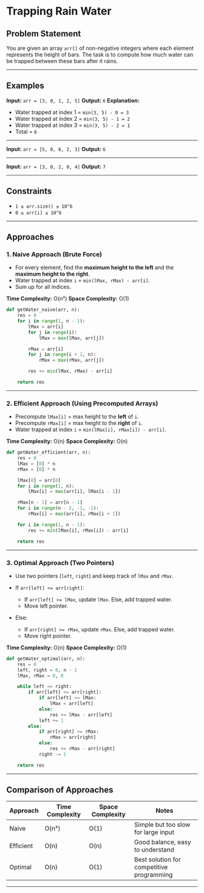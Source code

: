 # Trapping Rain Water

## Problem Statement

You are given an array `arr[]` of non-negative integers where each element represents the height of bars. The task is to compute how much water can be trapped between these bars after it rains.

---

## Examples

**Input:**
`arr = [3, 0, 1, 2, 5]`
**Output:**
`6`
**Explanation:**

* Water trapped at index 1 = `min(3, 5) - 0 = 3`
* Water trapped at index 2 = `min(3, 5) - 1 = 2`
* Water trapped at index 3 = `min(3, 5) - 2 = 1`
* Total = `6`

---

**Input:**
`arr = [5, 0, 6, 2, 3]`
**Output:**
`6`

---

**Input:**
`arr = [3, 0, 2, 0, 4]`
**Output:**
`7`

---

## Constraints

* `1 ≤ arr.size() ≤ 10^6`
* `0 ≤ arr[i] ≤ 10^6`

---

## Approaches

### 1. Naive Approach (Brute Force)

* For every element, find the **maximum height to the left** and the **maximum height to the right**.
* Water trapped at index `i` = `min(lMax, rMax) - arr[i]`.
* Sum up for all indices.

**Time Complexity:** O(n²)
**Space Complexity:** O(1)

```python
def getWater_naive(arr, n):
    res = 0
    for i in range(1, n - 1):
        lMax = arr[i]
        for j in range(i):
            lMax = max(lMax, arr[j])

        rMax = arr[i]
        for j in range(i + 1, n):
            rMax = max(rMax, arr[j])

        res += min(lMax, rMax) - arr[i]

    return res
```

---

### 2. Efficient Approach (Using Precomputed Arrays)

* Precompute `lMax[i]` = max height to the **left** of `i`.
* Precompute `rMax[i]` = max height to the **right** of `i`.
* Water trapped at index `i` = `min(lMax[i], rMax[i]) - arr[i]`.

**Time Complexity:** O(n)
**Space Complexity:** O(n)

```python
def getWater_efficient(arr, n):
    res = 0
    lMax = [0] * n
    rMax = [0] * n

    lMax[0] = arr[0]
    for i in range(1, n):
        lMax[i] = max(arr[i], lMax[i - 1])

    rMax[n - 1] = arr[n - 1]
    for i in range(n - 2, -1, -1):
        rMax[i] = max(arr[i], rMax[i + 1])

    for i in range(1, n - 1):
        res += min(lMax[i], rMax[i]) - arr[i]

    return res
```

---

### 3. Optimal Approach (Two Pointers)

* Use two pointers (`left`, `right`) and keep track of `lMax` and `rMax`.
* If `arr[left] <= arr[right]`:

  * If `arr[left] >= lMax`, update `lMax`. Else, add trapped water.
  * Move left pointer.
* Else:

  * If `arr[right] >= rMax`, update `rMax`. Else, add trapped water.
  * Move right pointer.

**Time Complexity:** O(n)
**Space Complexity:** O(1)

```python
def getWater_optimal(arr, n):
    res = 0
    left, right = 0, n - 1
    lMax, rMax = 0, 0

    while left <= right:
        if arr[left] <= arr[right]:
            if arr[left] >= lMax:
                lMax = arr[left]
            else:
                res += lMax - arr[left]
            left += 1
        else:
            if arr[right] >= rMax:
                rMax = arr[right]
            else:
                res += rMax - arr[right]
            right -= 1

    return res
```

---

## Comparison of Approaches

| Approach  | Time Complexity | Space Complexity | Notes                                     |
| --------- | --------------- | ---------------- | ----------------------------------------- |
| Naive     | O(n²)           | O(1)             | Simple but too slow for large input       |
| Efficient | O(n)            | O(n)             | Good balance, easy to understand          |
| Optimal   | O(n)            | O(1)             | Best solution for competitive programming |

---
